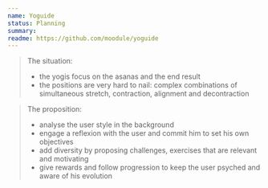 ```yaml
---
name: Yoguide
status: Planning
summary: 
readme: https://github.com/moodule/yoguide
---
```

> The situation:
> - the yogis focus on the asanas and the end result
> - the positions are very hard to nail: complex combinations of simultaneous stretch, contraction, alignment and decontraction

> The proposition:
> - analyse the user style in the background
> - engage a reflexion with the user and commit him to set his own objectives
> - add diversity by proposing challenges, exercises that are relevant and motivating
> - give rewards and follow progression to keep the user psyched and aware of his evolution

